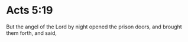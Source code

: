 # Acts 5:19

But the angel of the Lord by night opened the prison doors, and brought them forth, and said,